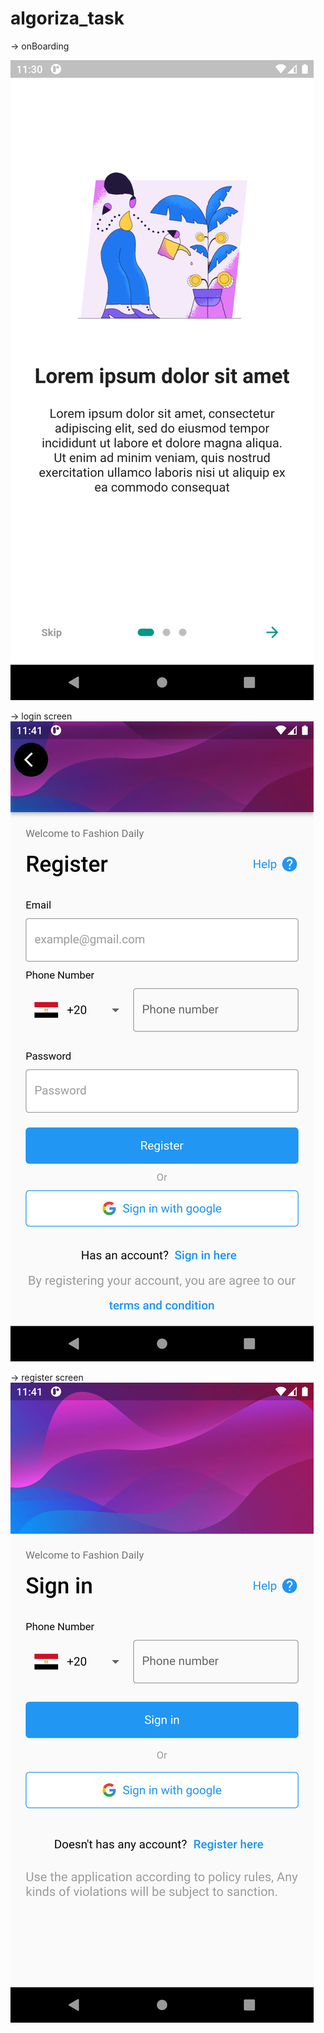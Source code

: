# algoriza_task


-> onBoarding 

![](assets/images/onboarding.png) 

-> login screen
![](assets/images/register.png)

-> register screen 
![](assets/images/signin.png)




